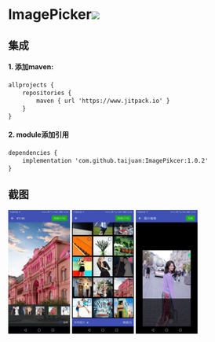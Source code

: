 # ImagePicker[![](https://www.jitpack.io/v/taijuan/ImagePikcer.svg)](https://www.jitpack.io/#taijuan/ImagePikcer)

## 集成
#### 1. 添加maven:
    allprojects {
	    repositories {
	        maven { url 'https://www.jitpack.io' }
	    }
	}
#### 2. module添加引用
	dependencies {
	    implementation 'com.github.taijuan:ImagePikcer:1.0.2'
	}
## 截图
<img src="./images/screenshots-1.png" width = "25%" alt="图片预览" align=center /> <img src="./images/screenshots-2.png" width = "25%" alt="图库主页" align=center /> <img src="./images/screenshots-3.png" width = "25%" alt="图片裁剪" align=center />


